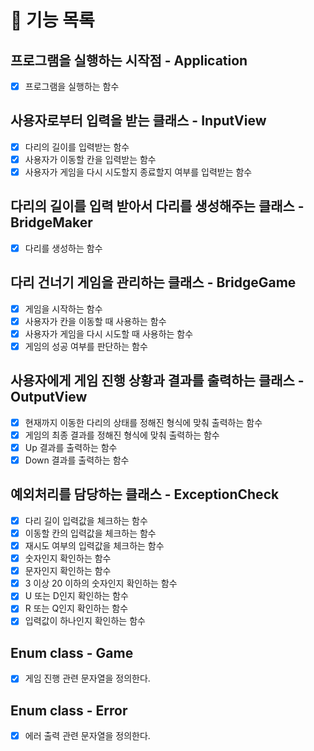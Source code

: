 # 📌 기능 목록

## 프로그램을 실행하는 시작점 - Application
- [x] 프로그램을 실행하는 함수

## 사용자로부터 입력을 받는 클래스 - InputView
- [x] 다리의 길이를 입력받는 함수
- [x] 사용자가 이동할 칸을 입력받는 함수
- [x] 사용자가 게임을 다시 시도할지 종료할지 여부를 입력받는 함수

## 다리의 길이를 입력 받아서 다리를 생성해주는 클래스 - BridgeMaker
- [x] 다리를 생성하는 함수

## 다리 건너기 게임을 관리하는 클래스  - BridgeGame
- [x] 게임을 시작하는 함수
- [x] 사용자가 칸을 이동할 때 사용하는 함수
- [x] 사용자가 게임을 다시 시도할 때 사용하는 함수
- [x] 게임의 성공 여부를 판단하는 함수

## 사용자에게 게임 진행 상황과 결과를 출력하는 클래스 - OutputView
- [x] 현재까지 이동한 다리의 상태를 정해진 형식에 맞춰 출력하는 함수
- [x] 게임의 최종 결과를 정해진 형식에 맞춰 출력하는 함수
- [x] Up 결과를 출력하는 함수
- [x] Down 결과를 출력하는 함수

## 예외처리를 담당하는 클래스 - ExceptionCheck
- [x] 다리 길이 입력값을 체크하는 함수 
- [x] 이동할 칸의 입력값을 체크하는 함수 
- [x] 재시도 여부의 입력값을 체크하는 함수
- [x] 숫자인지 확인하는 함수
- [x] 문자인지 확인하는 함수
- [x] 3 이상 20 이하의 숫자인지 확인하는 함수 
- [x] U 또는 D인지 확인하는 함수
- [x] R 또는 Q인지 확인하는 함수
- [x] 입력값이 하나인지 확인하는 함수

## Enum class - Game
- [x] 게임 진행 관련 문자열을 정의한다.

## Enum class - Error
- [x] 에러 출력 관련 문자열을 정의한다.
